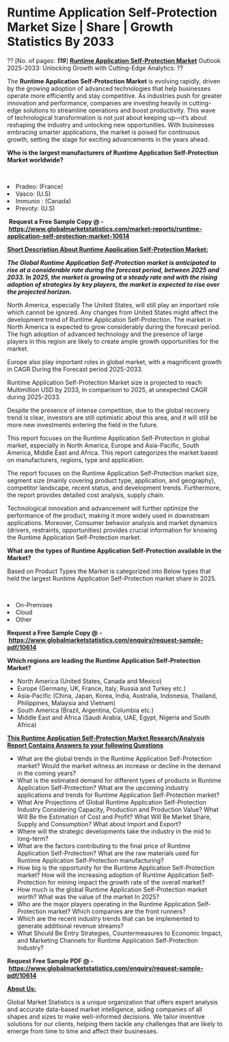 <H1>Runtime Application Self-Protection Market Size | Share | Growth Statistics By 2033</H1><p>?? [No. of pages:&nbsp;<strong><em>119</em></strong>]&nbsp;<strong><a href="https://www.globalmarketstatistics.com/market-reports/runtime-application-self-protection-market-10614">Runtime Application Self-Protection&nbsp;Market</a></strong>&nbsp;Outlook 2025-2033: Unlocking Growth with Cutting-Edge Analytics: ??</p><p>The <strong>Runtime Application Self-Protection Market</strong> is evolving rapidly, driven by the growing adoption of advanced technologies that help businesses operate more efficiently and stay competitive. As industries push for greater innovation and performance, companies are investing heavily in cutting-edge solutions to streamline operations and boost productivity. This wave of technological transformation is not just about keeping up&mdash;it&rsquo;s about reshaping the industry and unlocking new opportunities. With businesses embracing smarter applications, the market is poised for continuous growth, setting the stage for exciting advancements in the years ahead.</p><p><strong>Who is the largest manufacturers of Runtime Application Self-Protection Market worldwide?</strong></p><p>&nbsp;<li>Pradeo: (France)<li> Vasco: (U.S)<li> Immunio : (Canada)<li> Prevoty: (U.S)</p><p>&nbsp;<strong>Request a Free Sample Copy @ -&nbsp;<a href="https://www.globalmarketstatistics.com/market-reports/runtime-application-self-protection-market-10614">https://www.globalmarketstatistics.com/market-reports/runtime-application-self-protection-market-10614</a></strong></p><p><strong><u>Short Description About Runtime Application Self-Protection Market:</u></strong></p><p><strong><em>The Global Runtime Application Self-Protection market is anticipated to rise at a considerable rate during the forecast period, between 2025 and 2033. In 2025, the market is growing at a steady rate and with the rising adoption of strategies by key players, the market is expected to rise over the projected horizon.</em></strong></p><p>North America, especially The United States, will still play an important role which cannot be ignored. Any changes from United States might affect the development trend of Runtime Application Self-Protection. The market in North America is expected to grow considerably during the forecast period. The high adoption of advanced technology and the presence of large players in this region are likely to create ample growth opportunities for the market.</p><p>Europe also play important roles in global market, with a magnificent growth in CAGR During the Forecast period 2025-2033.</p><p>Runtime Application Self-Protection Market size is projected to reach Multimillion USD by 2033, In comparison to 2025, at unexpected CAGR during 2025-2033.</p><p>Despite the presence of intense competition, due to the global recovery trend is clear, investors are still optimistic about this area, and it will still be more new investments entering the field in the future.</p><p>This report focuses on the Runtime Application Self-Protection in global market, especially in North America, Europe and Asia-Pacific, South America, Middle East and Africa. This report categorizes the market based on manufacturers, regions, type and application.</p><p>The report focuses on the Runtime Application Self-Protection market size, segment size (mainly covering product type, application, and geography), competitor landscape, recent status, and development trends. Furthermore, the report provides detailed cost analysis, supply chain.</p><p>Technological innovation and advancement will further optimize the performance of the product, making it more widely used in downstream applications. Moreover, Consumer behavior analysis and market dynamics (drivers, restraints, opportunities) provides crucial information for knowing the Runtime Application Self-Protection market.</p><p><strong>What are the types of Runtime Application Self-Protection available in the Market?</strong></p><p>Based on Product Types the Market is categorized into Below types that held the largest Runtime Application Self-Protection market share in 2025.</p><p>&nbsp;<li>On-Premises<li> Cloud<li> Other&nbsp;</p><p><strong>Request a Free Sample Copy @ -&nbsp;<a href="https://www.globalmarketstatistics.com/enquiry/request-sample-pdf/10614">https://www.globalmarketstatistics.com/enquiry/request-sample-pdf/10614</a></strong></p><p><strong>Which regions are leading the Runtime Application Self-Protection Market?</strong></p><ul><li>North America (United States, Canada and Mexico)</li><li>Europe (Germany, UK, France, Italy, Russia and Turkey etc.)</li><li>Asia-Pacific (China, Japan, Korea, India, Australia, Indonesia, Thailand, Philippines, Malaysia and Vietnam)</li><li>South America (Brazil, Argentina, Columbia etc.)</li><li>Middle East and Africa (Saudi Arabia, UAE, Egypt, Nigeria and South Africa)</li></ul><p><strong><u>This Runtime Application Self-Protection Market Research/Analysis Report Contains Answers to your following Questions</u></strong></p><ul><li>What are the global trends in the Runtime Application Self-Protection market? Would the market witness an increase or decline in the demand in the coming years?</li><li>What is the estimated demand for different types of products in Runtime Application Self-Protection? What are the upcoming industry applications and trends for Runtime Application Self-Protection market?</li><li>What Are Projections of Global Runtime Application Self-Protection Industry Considering Capacity, Production and Production Value? What Will Be the Estimation of Cost and Profit? What Will Be Market Share, Supply and Consumption? What about Import and Export?</li><li>Where will the strategic developments take the industry in the mid to long-term?</li><li>What are the factors contributing to the final price of Runtime Application Self-Protection? What are the raw materials used for Runtime Application Self-Protection manufacturing?</li><li>How big is the opportunity for the Runtime Application Self-Protection market? How will the increasing adoption of Runtime Application Self-Protection for mining impact the growth rate of the overall market?</li><li>How much is the global Runtime Application Self-Protection market worth? What was the value of the market In 2025?</li><li>Who are the major players operating in the Runtime Application Self-Protection market? Which companies are the front runners?</li><li>Which are the recent industry trends that can be implemented to generate additional revenue streams?</li><li>What Should Be Entry Strategies, Countermeasures to Economic Impact, and Marketing Channels for Runtime Application Self-Protection Industry?</li></ul><p><strong>Request Free Sample PDF @ -&nbsp;<a href="https://www.globalmarketstatistics.com/enquiry/request-sample-pdf/10614">https://www.globalmarketstatistics.com/enquiry/request-sample-pdf/10614</a></strong></p><p><strong><u>About Us:</u></strong></p><p>Global Market Statistics&nbsp;is a unique organization that offers expert analysis and accurate data-based market intelligence, aiding companies of all shapes and sizes to make well-informed decisions. We tailor inventive solutions for our clients, helping them tackle any challenges that are likely to emerge from time to time and affect their businesses.</p>
